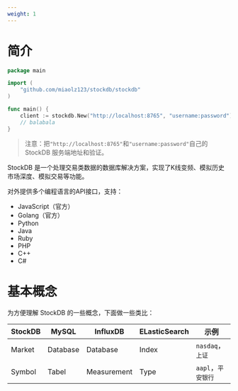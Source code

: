 ```yaml
---
weight: 1
---
```


# 简介

```go
package main

import (
	"github.com/miaolz123/stockdb/stockdb"
)

func main() {
	client := stockdb.New("http://localhost:8765", "username:password")
	// balabala
}
```

> 注意：把`"http://localhost:8765"`和`"username:password"`自己的 StockDB 服务端地址和验证。

StockDB 是一个处理交易类数据的数据库解决方案，实现了K线变频、模拟历史市场深度、模拟交易等功能。

对外提供多个编程语言的API接口，支持：

- JavaScript（官方）
- Golang（官方）
- Python
- Java
- Ruby
- PHP
- C++
- C#

# 基本概念

为方便理解 StockDB 的一些概念，下面做一些类比：

| StockDB | MySQL | InfluxDB | ELasticSearch | 示例 |
| ------- | ----- | -------- | ------------- | ------- |
| Market | Database | Database | Index | `nasdaq`，`上证` |
| Symbol | Tabel | Measurement | Type | `aapl`，`平安银行` |

